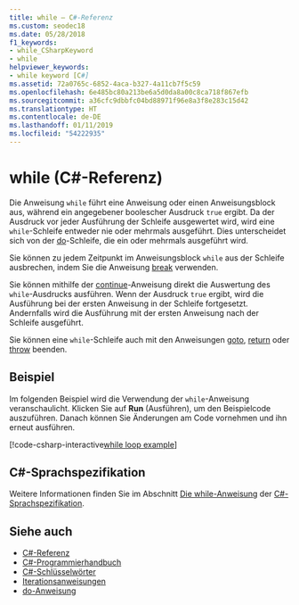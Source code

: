 ```yaml
---
title: while – C#-Referenz
ms.custom: seodec18
ms.date: 05/28/2018
f1_keywords:
- while_CSharpKeyword
- while
helpviewer_keywords:
- while keyword [C#]
ms.assetid: 72a0765c-6852-4aca-b327-4a11cb7f5c59
ms.openlocfilehash: 6e485bc80a213be6a5d0da8a00c8ca718f867efb
ms.sourcegitcommit: a36cfc9dbbfc04bd88971f96e8a3f8e283c15d42
ms.translationtype: HT
ms.contentlocale: de-DE
ms.lasthandoff: 01/11/2019
ms.locfileid: "54222935"
---
```

# <a name="while-c-reference"></a>while (C#-Referenz)

Die Anweisung `while` führt eine Anweisung oder einen Anweisungsblock aus, während ein angegebener boolescher Ausdruck `true` ergibt. Da der Ausdruck vor jeder Ausführung der Schleife ausgewertet wird, wird eine `while`-Schleife entweder nie oder mehrmals ausgeführt. Dies unterscheidet sich von der [do](do.md)-Schleife, die ein oder mehrmals ausgeführt wird.

Sie können zu jedem Zeitpunkt im Anweisungsblock `while` aus der Schleife ausbrechen, indem Sie die Anweisung [break](break.md) verwenden.

Sie können mithilfe der [continue](continue.md)-Anweisung direkt die Auswertung des `while`-Ausdrucks ausführen. Wenn der Ausdruck `true` ergibt, wird die Ausführung bei der ersten Anweisung in der Schleife fortgesetzt. Andernfalls wird die Ausführung mit der ersten Anweisung nach der Schleife ausgeführt.

Sie können eine `while`-Schleife auch mit den Anweisungen [goto](goto.md), [return](return.md) oder [throw](throw.md) beenden.

## <a name="example"></a>Beispiel

Im folgenden Beispiel wird die Verwendung der `while`-Anweisung veranschaulicht. Klicken Sie auf **Run** (Ausführen), um den Beispielcode auszuführen. Danach können Sie Änderungen am Code vornehmen und ihn erneut ausführen.

[!code-csharp-interactive[while loop example](~/samples/snippets/csharp/keywords/IterationKeywordsExamples.cs#3)]

## <a name="c-language-specification"></a>C#-Sprachspezifikation

Weitere Informationen finden Sie im Abschnitt [Die while-Anweisung](~/_csharplang/spec/statements.md#the-while-statement) der [C#-Sprachspezifikation](../language-specification/index.md).

## <a name="see-also"></a>Siehe auch

- [C#-Referenz](../index.md)
- [C#-Programmierhandbuch](../../programming-guide/index.md)
- [C#-Schlüsselwörter](index.md)
- [Iterationsanweisungen](iteration-statements.md)
- [do-Anweisung](do.md)